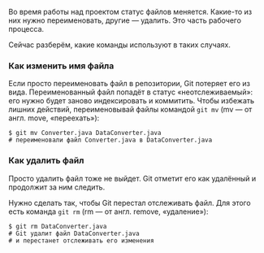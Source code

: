 Во время работы над проектом статус файлов меняется. Какие-то из них нужно переименовать, другие — удалить. Это часть рабочего процесса.

Сейчас разберём, какие команды используют в таких случаях.

### Как изменить имя файла

Если просто переименовать файл в репозитории, Git потеряет его из вида. Переименованный файл попадёт в статус «неотслеживаемый»: его нужно будет заново индексировать и коммитить.
Чтобы избежать лишних действий, переименовывай файлы командой `git mv` (mv — от англ. move, «переехать»):
```
$ git mv Converter.java DataConverter.java
# переименовали файл Converter.java в DataConverter.java 
```

### Как удалить файл

Просто удалить файл тоже не выйдет. Git отметит его как удалённый и продолжит за ним следить.

Нужно сделать так, чтобы Git перестал отслеживать файл. Для этого есть команда `git rm` (rm — от англ. remove, «удаление»):
```
$ git rm DataConverter.java
# Git удалит файл DataConverter.java 
# и перестанет отслеживать его изменения 
```